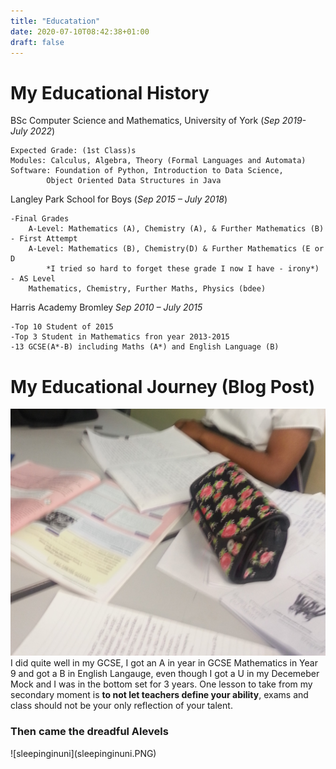 ```yaml
---
title: "Educatation"
date: 2020-07-10T08:42:38+01:00
draft: false
---
```

# My Educational History

BSc Computer Science and Mathematics, University of York (*Sep 2019- July 2022*)

	Expected Grade: (1st Class)s
	Modules: Calculus, Algebra, Theory (Formal Languages and Automata)
	Software: Foundation of Python, Introduction to Data Science,
			Object Oriented Data Structures in Java

Langley Park School for Boys (*Sep 2015 – July 2018*)

	-Final Grades 
		A-Level: Mathematics (A), Chemistry (A), & Further Mathematics (B)
	- First Attempt
		A-Level: Mathematics (B), Chemistry(D) & Further Mathematics (E or D
			*I tried so hard to forget these grade I now I have - irony*)
	- AS Level
		Mathematics, Chemistry, Further Maths, Physics (bdee)

Harris Academy Bromley *Sep 2010 – July 2015*

	-Top 10 Student of 2015
	-Top 3 Student in Mathematics fron year 2013-2015 
	-13 GCSE(A*-B) including Maths (A*) and English Language (B)		

# My Educational Journey (Blog Post)
![SecondarySchool](SecondarySchool.jpg)
I did quite well in my GCSE, I got an A in year in GCSE Mathematics in Year 9 and got a B in English Langauge, even though I got a U in my Decemeber Mock and I was in the bottom set for 3 years. One lesson to take from my secondary moment is __to not let teachers define your ability__, exams and class should not be your only reflection of your talent.

<h3>Then came the dreadful Alevels</h3>
![sleepinginuni](sleepinginuni.PNG)

